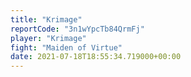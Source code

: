 ```yaml
---
title: "Krimage"
reportCode: "3n1wYpcTb84QrmFj"
player: "Krimage"
fight: "Maiden of Virtue"
date: 2021-07-18T18:55:34.719000+00:00
---
```

